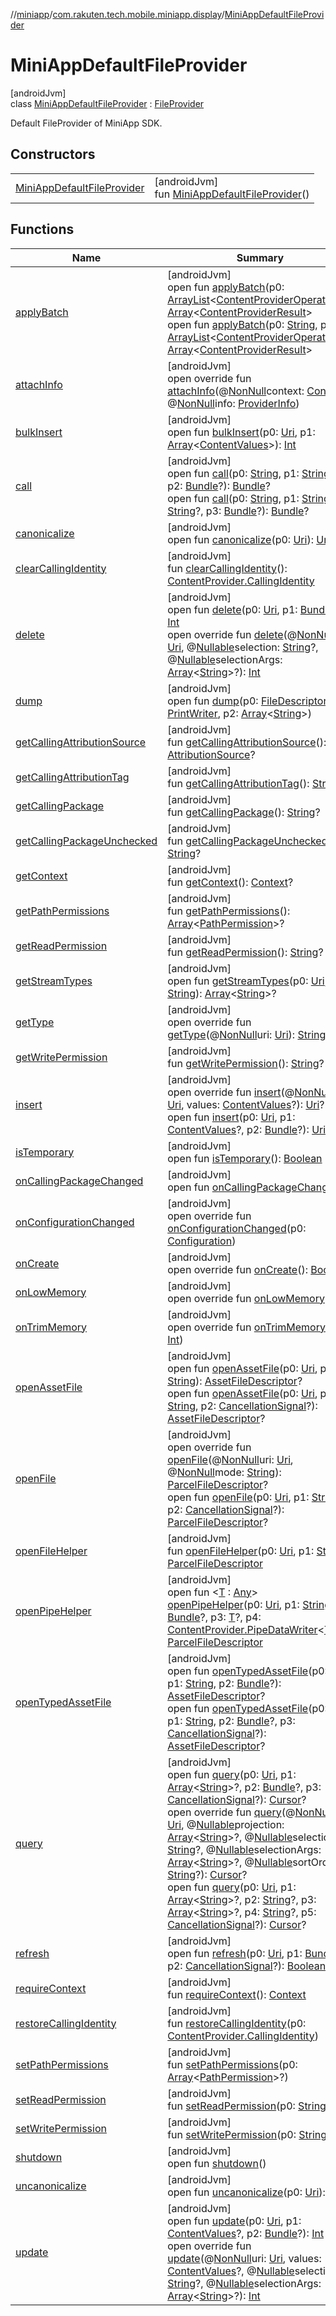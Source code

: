 //[miniapp](../../../index.md)/[com.rakuten.tech.mobile.miniapp.display](../index.md)/[MiniAppDefaultFileProvider](index.md)

# MiniAppDefaultFileProvider

[androidJvm]\
class [MiniAppDefaultFileProvider](index.md) : [FileProvider](https://developer.android.com/reference/kotlin/androidx/core/content/FileProvider.html)

Default FileProvider of MiniApp SDK.

## Constructors

| | |
|---|---|
| [MiniAppDefaultFileProvider](-mini-app-default-file-provider.md) | [androidJvm]<br>fun [MiniAppDefaultFileProvider](-mini-app-default-file-provider.md)() |

## Functions

| Name | Summary |
|---|---|
| [applyBatch](index.md#-579436093%2FFunctions%2F1451286739) | [androidJvm]<br>open fun [applyBatch](index.md#-579436093%2FFunctions%2F1451286739)(p0: [ArrayList](https://developer.android.com/reference/kotlin/java/util/ArrayList.html)&lt;[ContentProviderOperation](https://developer.android.com/reference/kotlin/android/content/ContentProviderOperation.html)&gt;): [Array](https://kotlinlang.org/api/latest/jvm/stdlib/kotlin/-array/index.html)&lt;[ContentProviderResult](https://developer.android.com/reference/kotlin/android/content/ContentProviderResult.html)&gt;<br>open fun [applyBatch](index.md#-211330584%2FFunctions%2F1451286739)(p0: [String](https://kotlinlang.org/api/latest/jvm/stdlib/kotlin/-string/index.html), p1: [ArrayList](https://developer.android.com/reference/kotlin/java/util/ArrayList.html)&lt;[ContentProviderOperation](https://developer.android.com/reference/kotlin/android/content/ContentProviderOperation.html)&gt;): [Array](https://kotlinlang.org/api/latest/jvm/stdlib/kotlin/-array/index.html)&lt;[ContentProviderResult](https://developer.android.com/reference/kotlin/android/content/ContentProviderResult.html)&gt; |
| [attachInfo](index.md#634307526%2FFunctions%2F1451286739) | [androidJvm]<br>open override fun [attachInfo](index.md#634307526%2FFunctions%2F1451286739)(@[NonNull](https://developer.android.com/reference/kotlin/androidx/annotation/NonNull.html)context: [Context](https://developer.android.com/reference/kotlin/android/content/Context.html), @[NonNull](https://developer.android.com/reference/kotlin/androidx/annotation/NonNull.html)info: [ProviderInfo](https://developer.android.com/reference/kotlin/android/content/pm/ProviderInfo.html)) |
| [bulkInsert](index.md#968421164%2FFunctions%2F1451286739) | [androidJvm]<br>open fun [bulkInsert](index.md#968421164%2FFunctions%2F1451286739)(p0: [Uri](https://developer.android.com/reference/kotlin/android/net/Uri.html), p1: [Array](https://kotlinlang.org/api/latest/jvm/stdlib/kotlin/-array/index.html)&lt;[ContentValues](https://developer.android.com/reference/kotlin/android/content/ContentValues.html)&gt;): [Int](https://kotlinlang.org/api/latest/jvm/stdlib/kotlin/-int/index.html) |
| [call](index.md#-1577313746%2FFunctions%2F1451286739) | [androidJvm]<br>open fun [call](index.md#-1577313746%2FFunctions%2F1451286739)(p0: [String](https://kotlinlang.org/api/latest/jvm/stdlib/kotlin/-string/index.html), p1: [String](https://kotlinlang.org/api/latest/jvm/stdlib/kotlin/-string/index.html)?, p2: [Bundle](https://developer.android.com/reference/kotlin/android/os/Bundle.html)?): [Bundle](https://developer.android.com/reference/kotlin/android/os/Bundle.html)?<br>open fun [call](index.md#1889531795%2FFunctions%2F1451286739)(p0: [String](https://kotlinlang.org/api/latest/jvm/stdlib/kotlin/-string/index.html), p1: [String](https://kotlinlang.org/api/latest/jvm/stdlib/kotlin/-string/index.html), p2: [String](https://kotlinlang.org/api/latest/jvm/stdlib/kotlin/-string/index.html)?, p3: [Bundle](https://developer.android.com/reference/kotlin/android/os/Bundle.html)?): [Bundle](https://developer.android.com/reference/kotlin/android/os/Bundle.html)? |
| [canonicalize](index.md#-167066941%2FFunctions%2F1451286739) | [androidJvm]<br>open fun [canonicalize](index.md#-167066941%2FFunctions%2F1451286739)(p0: [Uri](https://developer.android.com/reference/kotlin/android/net/Uri.html)): [Uri](https://developer.android.com/reference/kotlin/android/net/Uri.html)? |
| [clearCallingIdentity](index.md#1399480974%2FFunctions%2F1451286739) | [androidJvm]<br>fun [clearCallingIdentity](index.md#1399480974%2FFunctions%2F1451286739)(): [ContentProvider.CallingIdentity](https://developer.android.com/reference/kotlin/android/content/ContentProvider.CallingIdentity.html) |
| [delete](index.md#-391220161%2FFunctions%2F1451286739) | [androidJvm]<br>open fun [delete](index.md#-391220161%2FFunctions%2F1451286739)(p0: [Uri](https://developer.android.com/reference/kotlin/android/net/Uri.html), p1: [Bundle](https://developer.android.com/reference/kotlin/android/os/Bundle.html)?): [Int](https://kotlinlang.org/api/latest/jvm/stdlib/kotlin/-int/index.html)<br>open override fun [delete](index.md#1344142630%2FFunctions%2F1451286739)(@[NonNull](https://developer.android.com/reference/kotlin/androidx/annotation/NonNull.html)uri: [Uri](https://developer.android.com/reference/kotlin/android/net/Uri.html), @[Nullable](https://developer.android.com/reference/kotlin/androidx/annotation/Nullable.html)selection: [String](https://kotlinlang.org/api/latest/jvm/stdlib/kotlin/-string/index.html)?, @[Nullable](https://developer.android.com/reference/kotlin/androidx/annotation/Nullable.html)selectionArgs: [Array](https://kotlinlang.org/api/latest/jvm/stdlib/kotlin/-array/index.html)&lt;[String](https://kotlinlang.org/api/latest/jvm/stdlib/kotlin/-string/index.html)&gt;?): [Int](https://kotlinlang.org/api/latest/jvm/stdlib/kotlin/-int/index.html) |
| [dump](index.md#-815388228%2FFunctions%2F1451286739) | [androidJvm]<br>open fun [dump](index.md#-815388228%2FFunctions%2F1451286739)(p0: [FileDescriptor](https://developer.android.com/reference/kotlin/java/io/FileDescriptor.html), p1: [PrintWriter](https://developer.android.com/reference/kotlin/java/io/PrintWriter.html), p2: [Array](https://kotlinlang.org/api/latest/jvm/stdlib/kotlin/-array/index.html)&lt;[String](https://kotlinlang.org/api/latest/jvm/stdlib/kotlin/-string/index.html)&gt;) |
| [getCallingAttributionSource](index.md#-912193749%2FFunctions%2F1451286739) | [androidJvm]<br>fun [getCallingAttributionSource](index.md#-912193749%2FFunctions%2F1451286739)(): [AttributionSource](https://developer.android.com/reference/kotlin/android/content/AttributionSource.html)? |
| [getCallingAttributionTag](index.md#365049562%2FFunctions%2F1451286739) | [androidJvm]<br>fun [getCallingAttributionTag](index.md#365049562%2FFunctions%2F1451286739)(): [String](https://kotlinlang.org/api/latest/jvm/stdlib/kotlin/-string/index.html)? |
| [getCallingPackage](index.md#-826438689%2FFunctions%2F1451286739) | [androidJvm]<br>fun [getCallingPackage](index.md#-826438689%2FFunctions%2F1451286739)(): [String](https://kotlinlang.org/api/latest/jvm/stdlib/kotlin/-string/index.html)? |
| [getCallingPackageUnchecked](index.md#1771303629%2FFunctions%2F1451286739) | [androidJvm]<br>fun [getCallingPackageUnchecked](index.md#1771303629%2FFunctions%2F1451286739)(): [String](https://kotlinlang.org/api/latest/jvm/stdlib/kotlin/-string/index.html)? |
| [getContext](index.md#-1176919894%2FFunctions%2F1451286739) | [androidJvm]<br>fun [getContext](index.md#-1176919894%2FFunctions%2F1451286739)(): [Context](https://developer.android.com/reference/kotlin/android/content/Context.html)? |
| [getPathPermissions](index.md#-484361926%2FFunctions%2F1451286739) | [androidJvm]<br>fun [getPathPermissions](index.md#-484361926%2FFunctions%2F1451286739)(): [Array](https://kotlinlang.org/api/latest/jvm/stdlib/kotlin/-array/index.html)&lt;[PathPermission](https://developer.android.com/reference/kotlin/android/content/pm/PathPermission.html)&gt;? |
| [getReadPermission](index.md#-1549852644%2FFunctions%2F1451286739) | [androidJvm]<br>fun [getReadPermission](index.md#-1549852644%2FFunctions%2F1451286739)(): [String](https://kotlinlang.org/api/latest/jvm/stdlib/kotlin/-string/index.html)? |
| [getStreamTypes](index.md#727325547%2FFunctions%2F1451286739) | [androidJvm]<br>open fun [getStreamTypes](index.md#727325547%2FFunctions%2F1451286739)(p0: [Uri](https://developer.android.com/reference/kotlin/android/net/Uri.html), p1: [String](https://kotlinlang.org/api/latest/jvm/stdlib/kotlin/-string/index.html)): [Array](https://kotlinlang.org/api/latest/jvm/stdlib/kotlin/-array/index.html)&lt;[String](https://kotlinlang.org/api/latest/jvm/stdlib/kotlin/-string/index.html)&gt;? |
| [getType](index.md#125747895%2FFunctions%2F1451286739) | [androidJvm]<br>open override fun [getType](index.md#125747895%2FFunctions%2F1451286739)(@[NonNull](https://developer.android.com/reference/kotlin/androidx/annotation/NonNull.html)uri: [Uri](https://developer.android.com/reference/kotlin/android/net/Uri.html)): [String](https://kotlinlang.org/api/latest/jvm/stdlib/kotlin/-string/index.html)? |
| [getWritePermission](index.md#1196057643%2FFunctions%2F1451286739) | [androidJvm]<br>fun [getWritePermission](index.md#1196057643%2FFunctions%2F1451286739)(): [String](https://kotlinlang.org/api/latest/jvm/stdlib/kotlin/-string/index.html)? |
| [insert](index.md#980582787%2FFunctions%2F1451286739) | [androidJvm]<br>open override fun [insert](index.md#980582787%2FFunctions%2F1451286739)(@[NonNull](https://developer.android.com/reference/kotlin/androidx/annotation/NonNull.html)uri: [Uri](https://developer.android.com/reference/kotlin/android/net/Uri.html), values: [ContentValues](https://developer.android.com/reference/kotlin/android/content/ContentValues.html)?): [Uri](https://developer.android.com/reference/kotlin/android/net/Uri.html)?<br>open fun [insert](index.md#-111143934%2FFunctions%2F1451286739)(p0: [Uri](https://developer.android.com/reference/kotlin/android/net/Uri.html), p1: [ContentValues](https://developer.android.com/reference/kotlin/android/content/ContentValues.html)?, p2: [Bundle](https://developer.android.com/reference/kotlin/android/os/Bundle.html)?): [Uri](https://developer.android.com/reference/kotlin/android/net/Uri.html)? |
| [isTemporary](index.md#-1635027504%2FFunctions%2F1451286739) | [androidJvm]<br>open fun [isTemporary](index.md#-1635027504%2FFunctions%2F1451286739)(): [Boolean](https://kotlinlang.org/api/latest/jvm/stdlib/kotlin/-boolean/index.html) |
| [onCallingPackageChanged](index.md#-196343868%2FFunctions%2F1451286739) | [androidJvm]<br>open fun [onCallingPackageChanged](index.md#-196343868%2FFunctions%2F1451286739)() |
| [onConfigurationChanged](index.md#955605224%2FFunctions%2F1451286739) | [androidJvm]<br>open override fun [onConfigurationChanged](index.md#955605224%2FFunctions%2F1451286739)(p0: [Configuration](https://developer.android.com/reference/kotlin/android/content/res/Configuration.html)) |
| [onCreate](index.md#-1001465472%2FFunctions%2F1451286739) | [androidJvm]<br>open override fun [onCreate](index.md#-1001465472%2FFunctions%2F1451286739)(): [Boolean](https://kotlinlang.org/api/latest/jvm/stdlib/kotlin/-boolean/index.html) |
| [onLowMemory](index.md#594123425%2FFunctions%2F1451286739) | [androidJvm]<br>open override fun [onLowMemory](index.md#594123425%2FFunctions%2F1451286739)() |
| [onTrimMemory](index.md#-1357851105%2FFunctions%2F1451286739) | [androidJvm]<br>open override fun [onTrimMemory](index.md#-1357851105%2FFunctions%2F1451286739)(p0: [Int](https://kotlinlang.org/api/latest/jvm/stdlib/kotlin/-int/index.html)) |
| [openAssetFile](index.md#-1270087754%2FFunctions%2F1451286739) | [androidJvm]<br>open fun [openAssetFile](index.md#-1270087754%2FFunctions%2F1451286739)(p0: [Uri](https://developer.android.com/reference/kotlin/android/net/Uri.html), p1: [String](https://kotlinlang.org/api/latest/jvm/stdlib/kotlin/-string/index.html)): [AssetFileDescriptor](https://developer.android.com/reference/kotlin/android/content/res/AssetFileDescriptor.html)?<br>open fun [openAssetFile](index.md#1807943200%2FFunctions%2F1451286739)(p0: [Uri](https://developer.android.com/reference/kotlin/android/net/Uri.html), p1: [String](https://kotlinlang.org/api/latest/jvm/stdlib/kotlin/-string/index.html), p2: [CancellationSignal](https://developer.android.com/reference/kotlin/android/os/CancellationSignal.html)?): [AssetFileDescriptor](https://developer.android.com/reference/kotlin/android/content/res/AssetFileDescriptor.html)? |
| [openFile](index.md#-1800699498%2FFunctions%2F1451286739) | [androidJvm]<br>open override fun [openFile](index.md#-1800699498%2FFunctions%2F1451286739)(@[NonNull](https://developer.android.com/reference/kotlin/androidx/annotation/NonNull.html)uri: [Uri](https://developer.android.com/reference/kotlin/android/net/Uri.html), @[NonNull](https://developer.android.com/reference/kotlin/androidx/annotation/NonNull.html)mode: [String](https://kotlinlang.org/api/latest/jvm/stdlib/kotlin/-string/index.html)): [ParcelFileDescriptor](https://developer.android.com/reference/kotlin/android/os/ParcelFileDescriptor.html)?<br>open fun [openFile](index.md#2047861992%2FFunctions%2F1451286739)(p0: [Uri](https://developer.android.com/reference/kotlin/android/net/Uri.html), p1: [String](https://kotlinlang.org/api/latest/jvm/stdlib/kotlin/-string/index.html), p2: [CancellationSignal](https://developer.android.com/reference/kotlin/android/os/CancellationSignal.html)?): [ParcelFileDescriptor](https://developer.android.com/reference/kotlin/android/os/ParcelFileDescriptor.html)? |
| [openFileHelper](index.md#414967612%2FFunctions%2F1451286739) | [androidJvm]<br>fun [openFileHelper](index.md#414967612%2FFunctions%2F1451286739)(p0: [Uri](https://developer.android.com/reference/kotlin/android/net/Uri.html), p1: [String](https://kotlinlang.org/api/latest/jvm/stdlib/kotlin/-string/index.html)): [ParcelFileDescriptor](https://developer.android.com/reference/kotlin/android/os/ParcelFileDescriptor.html) |
| [openPipeHelper](index.md#-1948715849%2FFunctions%2F1451286739) | [androidJvm]<br>open fun &lt;[T](index.md#-1948715849%2FFunctions%2F1451286739) : [Any](https://kotlinlang.org/api/latest/jvm/stdlib/kotlin/-any/index.html)&gt; [openPipeHelper](index.md#-1948715849%2FFunctions%2F1451286739)(p0: [Uri](https://developer.android.com/reference/kotlin/android/net/Uri.html), p1: [String](https://kotlinlang.org/api/latest/jvm/stdlib/kotlin/-string/index.html), p2: [Bundle](https://developer.android.com/reference/kotlin/android/os/Bundle.html)?, p3: [T](index.md#-1948715849%2FFunctions%2F1451286739)?, p4: [ContentProvider.PipeDataWriter](https://developer.android.com/reference/kotlin/android/content/ContentProvider.PipeDataWriter.html)&lt;[T](index.md#-1948715849%2FFunctions%2F1451286739)&gt;): [ParcelFileDescriptor](https://developer.android.com/reference/kotlin/android/os/ParcelFileDescriptor.html) |
| [openTypedAssetFile](index.md#1446480217%2FFunctions%2F1451286739) | [androidJvm]<br>open fun [openTypedAssetFile](index.md#1446480217%2FFunctions%2F1451286739)(p0: [Uri](https://developer.android.com/reference/kotlin/android/net/Uri.html), p1: [String](https://kotlinlang.org/api/latest/jvm/stdlib/kotlin/-string/index.html), p2: [Bundle](https://developer.android.com/reference/kotlin/android/os/Bundle.html)?): [AssetFileDescriptor](https://developer.android.com/reference/kotlin/android/content/res/AssetFileDescriptor.html)?<br>open fun [openTypedAssetFile](index.md#-715192291%2FFunctions%2F1451286739)(p0: [Uri](https://developer.android.com/reference/kotlin/android/net/Uri.html), p1: [String](https://kotlinlang.org/api/latest/jvm/stdlib/kotlin/-string/index.html), p2: [Bundle](https://developer.android.com/reference/kotlin/android/os/Bundle.html)?, p3: [CancellationSignal](https://developer.android.com/reference/kotlin/android/os/CancellationSignal.html)?): [AssetFileDescriptor](https://developer.android.com/reference/kotlin/android/content/res/AssetFileDescriptor.html)? |
| [query](index.md#830025184%2FFunctions%2F1451286739) | [androidJvm]<br>open fun [query](index.md#830025184%2FFunctions%2F1451286739)(p0: [Uri](https://developer.android.com/reference/kotlin/android/net/Uri.html), p1: [Array](https://kotlinlang.org/api/latest/jvm/stdlib/kotlin/-array/index.html)&lt;[String](https://kotlinlang.org/api/latest/jvm/stdlib/kotlin/-string/index.html)&gt;?, p2: [Bundle](https://developer.android.com/reference/kotlin/android/os/Bundle.html)?, p3: [CancellationSignal](https://developer.android.com/reference/kotlin/android/os/CancellationSignal.html)?): [Cursor](https://developer.android.com/reference/kotlin/android/database/Cursor.html)?<br>open override fun [query](index.md#-990492305%2FFunctions%2F1451286739)(@[NonNull](https://developer.android.com/reference/kotlin/androidx/annotation/NonNull.html)uri: [Uri](https://developer.android.com/reference/kotlin/android/net/Uri.html), @[Nullable](https://developer.android.com/reference/kotlin/androidx/annotation/Nullable.html)projection: [Array](https://kotlinlang.org/api/latest/jvm/stdlib/kotlin/-array/index.html)&lt;[String](https://kotlinlang.org/api/latest/jvm/stdlib/kotlin/-string/index.html)&gt;?, @[Nullable](https://developer.android.com/reference/kotlin/androidx/annotation/Nullable.html)selection: [String](https://kotlinlang.org/api/latest/jvm/stdlib/kotlin/-string/index.html)?, @[Nullable](https://developer.android.com/reference/kotlin/androidx/annotation/Nullable.html)selectionArgs: [Array](https://kotlinlang.org/api/latest/jvm/stdlib/kotlin/-array/index.html)&lt;[String](https://kotlinlang.org/api/latest/jvm/stdlib/kotlin/-string/index.html)&gt;?, @[Nullable](https://developer.android.com/reference/kotlin/androidx/annotation/Nullable.html)sortOrder: [String](https://kotlinlang.org/api/latest/jvm/stdlib/kotlin/-string/index.html)?): [Cursor](https://developer.android.com/reference/kotlin/android/database/Cursor.html)?<br>open fun [query](index.md#-1450681441%2FFunctions%2F1451286739)(p0: [Uri](https://developer.android.com/reference/kotlin/android/net/Uri.html), p1: [Array](https://kotlinlang.org/api/latest/jvm/stdlib/kotlin/-array/index.html)&lt;[String](https://kotlinlang.org/api/latest/jvm/stdlib/kotlin/-string/index.html)&gt;?, p2: [String](https://kotlinlang.org/api/latest/jvm/stdlib/kotlin/-string/index.html)?, p3: [Array](https://kotlinlang.org/api/latest/jvm/stdlib/kotlin/-array/index.html)&lt;[String](https://kotlinlang.org/api/latest/jvm/stdlib/kotlin/-string/index.html)&gt;?, p4: [String](https://kotlinlang.org/api/latest/jvm/stdlib/kotlin/-string/index.html)?, p5: [CancellationSignal](https://developer.android.com/reference/kotlin/android/os/CancellationSignal.html)?): [Cursor](https://developer.android.com/reference/kotlin/android/database/Cursor.html)? |
| [refresh](index.md#-1477190157%2FFunctions%2F1451286739) | [androidJvm]<br>open fun [refresh](index.md#-1477190157%2FFunctions%2F1451286739)(p0: [Uri](https://developer.android.com/reference/kotlin/android/net/Uri.html), p1: [Bundle](https://developer.android.com/reference/kotlin/android/os/Bundle.html)?, p2: [CancellationSignal](https://developer.android.com/reference/kotlin/android/os/CancellationSignal.html)?): [Boolean](https://kotlinlang.org/api/latest/jvm/stdlib/kotlin/-boolean/index.html) |
| [requireContext](index.md#-1640266823%2FFunctions%2F1451286739) | [androidJvm]<br>fun [requireContext](index.md#-1640266823%2FFunctions%2F1451286739)(): [Context](https://developer.android.com/reference/kotlin/android/content/Context.html) |
| [restoreCallingIdentity](index.md#-139189815%2FFunctions%2F1451286739) | [androidJvm]<br>fun [restoreCallingIdentity](index.md#-139189815%2FFunctions%2F1451286739)(p0: [ContentProvider.CallingIdentity](https://developer.android.com/reference/kotlin/android/content/ContentProvider.CallingIdentity.html)) |
| [setPathPermissions](index.md#847672994%2FFunctions%2F1451286739) | [androidJvm]<br>fun [setPathPermissions](index.md#847672994%2FFunctions%2F1451286739)(p0: [Array](https://kotlinlang.org/api/latest/jvm/stdlib/kotlin/-array/index.html)&lt;[PathPermission](https://developer.android.com/reference/kotlin/android/content/pm/PathPermission.html)&gt;?) |
| [setReadPermission](index.md#992069615%2FFunctions%2F1451286739) | [androidJvm]<br>fun [setReadPermission](index.md#992069615%2FFunctions%2F1451286739)(p0: [String](https://kotlinlang.org/api/latest/jvm/stdlib/kotlin/-string/index.html)?) |
| [setWritePermission](index.md#-670707882%2FFunctions%2F1451286739) | [androidJvm]<br>fun [setWritePermission](index.md#-670707882%2FFunctions%2F1451286739)(p0: [String](https://kotlinlang.org/api/latest/jvm/stdlib/kotlin/-string/index.html)?) |
| [shutdown](index.md#643934189%2FFunctions%2F1451286739) | [androidJvm]<br>open fun [shutdown](index.md#643934189%2FFunctions%2F1451286739)() |
| [uncanonicalize](index.md#893497436%2FFunctions%2F1451286739) | [androidJvm]<br>open fun [uncanonicalize](index.md#893497436%2FFunctions%2F1451286739)(p0: [Uri](https://developer.android.com/reference/kotlin/android/net/Uri.html)): [Uri](https://developer.android.com/reference/kotlin/android/net/Uri.html)? |
| [update](index.md#1860212242%2FFunctions%2F1451286739) | [androidJvm]<br>open fun [update](index.md#1860212242%2FFunctions%2F1451286739)(p0: [Uri](https://developer.android.com/reference/kotlin/android/net/Uri.html), p1: [ContentValues](https://developer.android.com/reference/kotlin/android/content/ContentValues.html)?, p2: [Bundle](https://developer.android.com/reference/kotlin/android/os/Bundle.html)?): [Int](https://kotlinlang.org/api/latest/jvm/stdlib/kotlin/-int/index.html)<br>open override fun [update](index.md#-388312477%2FFunctions%2F1451286739)(@[NonNull](https://developer.android.com/reference/kotlin/androidx/annotation/NonNull.html)uri: [Uri](https://developer.android.com/reference/kotlin/android/net/Uri.html), values: [ContentValues](https://developer.android.com/reference/kotlin/android/content/ContentValues.html)?, @[Nullable](https://developer.android.com/reference/kotlin/androidx/annotation/Nullable.html)selection: [String](https://kotlinlang.org/api/latest/jvm/stdlib/kotlin/-string/index.html)?, @[Nullable](https://developer.android.com/reference/kotlin/androidx/annotation/Nullable.html)selectionArgs: [Array](https://kotlinlang.org/api/latest/jvm/stdlib/kotlin/-array/index.html)&lt;[String](https://kotlinlang.org/api/latest/jvm/stdlib/kotlin/-string/index.html)&gt;?): [Int](https://kotlinlang.org/api/latest/jvm/stdlib/kotlin/-int/index.html) |
